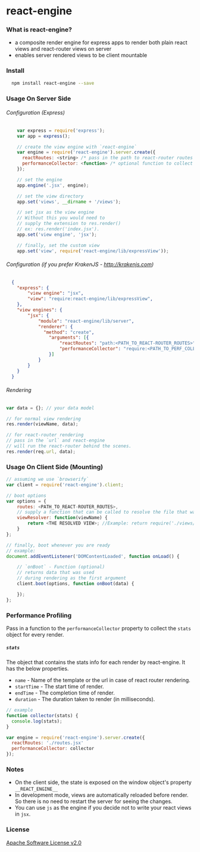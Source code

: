 # react-engine

### What is react-engine?
* a composite render engine for express apps to render both plain react views and react-router views on server
* enables server rendered views to be client mountable


### Install
```sh
  npm install react-engine --save
```

### Usage On Server Side
###### Configuration (Express)
```javascript
    var express = require('express');
    var app = express();

    // create the view engine with `react-engine`
    var engine = require('react-engine').server.create({
      reactRoutes: <string> /* pass in the path to react-router routes optionally */
      performanceCollector: <function> /* optional function to collect perf stats */
    });

    // set the engine
    app.engine('.jsx', engine);

    // set the view directory
    app.set('views', __dirname + '/views');

    // set jsx as the view engine
    // Without this you would need to
    // supply the extension to res.render()
    // ex: res.render('index.jsx').
    app.set('view engine', 'jsx');

    // finally, set the custom view
    app.set('view', require('react-engine/lib/expressView'));
```

###### Configuration (if you prefer KrakenJS - http://krakenjs.com)
```json
  {
    "express": {
        "view engine": "jsx",
        "view": "require:react-engine/lib/expressView",
    },
    "view engines": {
        "jsx": {
            "module": "react-engine/lib/server",
            "renderer": {
              "method": "create",
                "arguments": [{
                    "reactRoutes": "path:<PATH_TO_REACT-ROUTER_ROUTES>",
                    "performanceCollector": "require:<PATH_TO_PERF_COLLECTOR_FUNCTION>"
                }]
            }
        }
    }
  }
```

###### Rendering
```js
var data = {}; // your data model

// for normal view rendering
res.render(viewName, data);

// for react-router rendering
// pass in the `url` and react-engine
// will run the react-router behind the scenes.
res.render(req.url, data);
```

### Usage On Client Side (Mounting)
```js
// assuming we use `browserify`
var client = require('react-engine').client;

// boot options
var options = {
    routes: <PATH_TO_REACT-ROUTER_ROUTES>,
    // supply a function that can be called to resolve the file that was rendered
    viewResolver: function(viewName) {
        return <THE RESOLVED VIEW>; //Example: return require('./views/' + viewName);
    }
};

// finally, boot whenever you are ready
// example:
document.addEventListener('DOMContentLoaded', function onLoad() {

	// `onBoot` - Function (optional)
	// returns data that was used
	// during rendering as the first argument
	client.boot(options, function onBoot(data) {

	});
};
```

### Performance Profiling

Pass in a function to the `performanceCollector` property to collect the `stats` 
object for every render.

##### `stats`
The object that contains the stats info for each render by react-engine.
It has the below properties.
- `name` - Name of the template or the url in case of react router rendering.
- `startTime` - The start time of render.
- `endTime` - The completion time of render.
- `duration` - The duration taken to render (in milliseconds).

```js
// example
function collector(stats) {
  console.log(stats);
}

var engine = require('react-engine').server.create({
  reactRoutes: './routes.jsx'
  performanceCollector: collector
});
```


### Notes
* On the client side, the state is exposed on the window object's property `__REACT_ENGINE__`
* In development mode, views are automatically reloaded before render. So there is no need to restart the server for seeing the changes.
* You can use `js` as the engine if you decide not to write your react views in `jsx`.

### License
[Apache Software License v2.0](http://www.apache.org/licenses/LICENSE-2.0)
